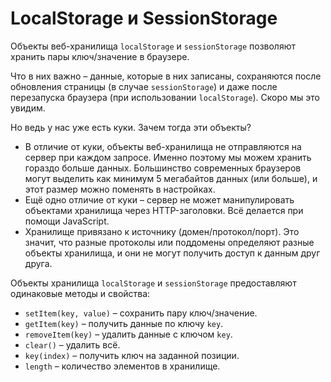 # LocalStorage и SessionStorage

Объекты веб-хранилища `localStorage` и `sessionStorage` позволяют хранить пары ключ/значение в браузере.

Что в них важно – данные, которые в них записаны, сохраняются после обновления страницы (в случае `sessionStorage`) и даже после перезапуска браузера (при использовании `localStorage`). Скоро мы это увидим.

Но ведь у нас уже есть куки. Зачем тогда эти объекты?

- В отличие от куки, объекты веб-хранилища не отправляются на сервер при каждом запросе. Именно поэтому мы можем хранить гораздо больше данных. Большинство современных браузеров могут выделить как минимум 5 мегабайтов данных (или больше), и этот размер можно поменять в настройках.
- Ещё одно отличие от куки – сервер не может манипулировать объектами хранилища через HTTP-заголовки. Всё делается при помощи JavaScript.
- Хранилище привязано к источнику (домен/протокол/порт). Это значит, что разные протоколы или поддомены определяют разные объекты хранилища, и они не могут получить доступ к данным друг друга.

Объекты хранилища `localStorage` и `sessionStorage` предоставляют одинаковые методы и свойства:

- `setItem(key, value)` – сохранить пару ключ/значение.
- `getItem(key)` – получить данные по ключу `key`.
- `removeItem(key)` – удалить данные с ключом `key`.
- `clear()` – удалить всё.
- `key(index)` – получить ключ на заданной позиции.
- `length` – количество элементов в хранилище.